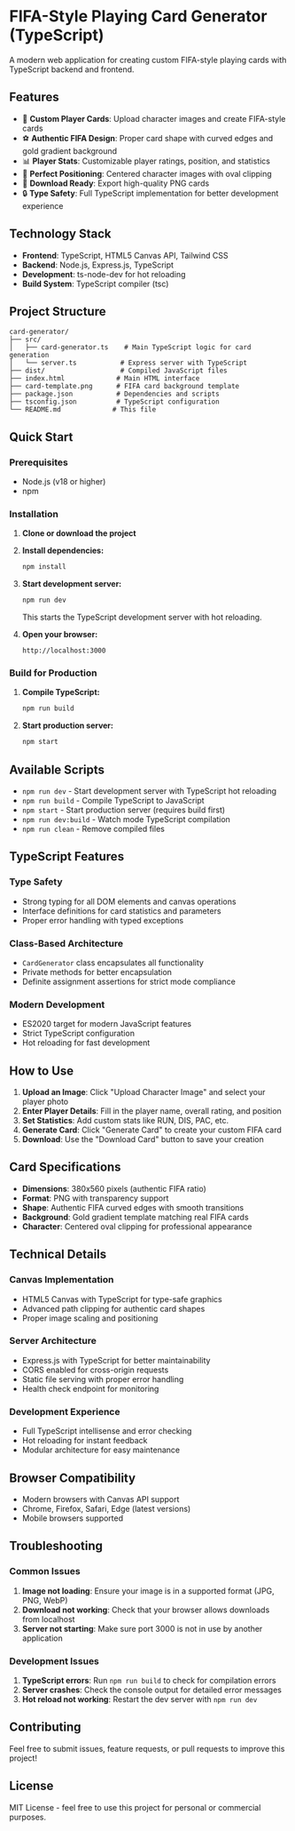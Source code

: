 # FIFA-Style Playing Card Generator (TypeScript)

A modern web application for creating custom FIFA-style playing cards with TypeScript backend and frontend.

## Features

- 🎨 **Custom Player Cards**: Upload character images and create FIFA-style cards
- ⚽ **Authentic FIFA Design**: Proper card shape with curved edges and gold gradient background
- 📊 **Player Stats**: Customizable player ratings, position, and statistics
- 🎯 **Perfect Positioning**: Centered character images with oval clipping
- 💾 **Download Ready**: Export high-quality PNG cards
- 🔒 **Type Safety**: Full TypeScript implementation for better development experience

## Technology Stack

- **Frontend**: TypeScript, HTML5 Canvas API, Tailwind CSS
- **Backend**: Node.js, Express.js, TypeScript
- **Development**: ts-node-dev for hot reloading
- **Build System**: TypeScript compiler (tsc)

## Project Structure

```
card-generator/
├── src/
│   ├── card-generator.ts    # Main TypeScript logic for card generation
│   └── server.ts           # Express server with TypeScript
├── dist/                   # Compiled JavaScript files
├── index.html             # Main HTML interface
├── card-template.png      # FIFA card background template
├── package.json           # Dependencies and scripts
├── tsconfig.json          # TypeScript configuration
└── README.md             # This file
```

## Quick Start

### Prerequisites
- Node.js (v18 or higher)
- npm

### Installation

1. **Clone or download the project**
2. **Install dependencies:**
   ```bash
   npm install
   ```

3. **Start development server:**
   ```bash
   npm run dev
   ```
   This starts the TypeScript development server with hot reloading.

4. **Open your browser:**
   ```
   http://localhost:3000
   ```

### Build for Production

1. **Compile TypeScript:**
   ```bash
   npm run build
   ```

2. **Start production server:**
   ```bash
   npm start
   ```

## Available Scripts

- `npm run dev` - Start development server with TypeScript hot reloading
- `npm run build` - Compile TypeScript to JavaScript
- `npm start` - Start production server (requires build first)
- `npm run dev:build` - Watch mode TypeScript compilation
- `npm run clean` - Remove compiled files

## TypeScript Features

### Type Safety
- Strong typing for all DOM elements and canvas operations
- Interface definitions for card statistics and parameters
- Proper error handling with typed exceptions

### Class-Based Architecture
- `CardGenerator` class encapsulates all functionality
- Private methods for better encapsulation
- Definite assignment assertions for strict mode compliance

### Modern Development
- ES2020 target for modern JavaScript features
- Strict TypeScript configuration
- Hot reloading for fast development

## How to Use

1. **Upload an Image**: Click "Upload Character Image" and select your player photo
2. **Enter Player Details**: Fill in the player name, overall rating, and position
3. **Set Statistics**: Add custom stats like RUN, DIS, PAC, etc.
4. **Generate Card**: Click "Generate Card" to create your custom FIFA card
5. **Download**: Use the "Download Card" button to save your creation

## Card Specifications

- **Dimensions**: 380x560 pixels (authentic FIFA ratio)
- **Format**: PNG with transparency support
- **Shape**: Authentic FIFA curved edges with smooth transitions
- **Background**: Gold gradient template matching real FIFA cards
- **Character**: Centered oval clipping for professional appearance

## Technical Details

### Canvas Implementation
- HTML5 Canvas with TypeScript for type-safe graphics
- Advanced path clipping for authentic card shapes
- Proper image scaling and positioning

### Server Architecture
- Express.js with TypeScript for better maintainability
- CORS enabled for cross-origin requests
- Static file serving with proper error handling
- Health check endpoint for monitoring

### Development Experience
- Full TypeScript intellisense and error checking
- Hot reloading for instant feedback
- Modular architecture for easy maintenance

## Browser Compatibility

- Modern browsers with Canvas API support
- Chrome, Firefox, Safari, Edge (latest versions)
- Mobile browsers supported

## Troubleshooting

### Common Issues

1. **Image not loading**: Ensure your image is in a supported format (JPG, PNG, WebP)
2. **Download not working**: Check that your browser allows downloads from localhost
3. **Server not starting**: Make sure port 3000 is not in use by another application

### Development Issues

1. **TypeScript errors**: Run `npm run build` to check for compilation errors
2. **Server crashes**: Check the console output for detailed error messages
3. **Hot reload not working**: Restart the dev server with `npm run dev`

## Contributing

Feel free to submit issues, feature requests, or pull requests to improve this project!

## License

MIT License - feel free to use this project for personal or commercial purposes. 
